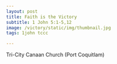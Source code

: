 ```yaml
---
layout: post
title: Faith is the Victory
subtitle: 1 John 5:1-5,12
image: /victory/static/img/thumbnail.jpg
tags: 1john tccc

---
```


Tri-City Canaan Church (Port Coquitlam)
